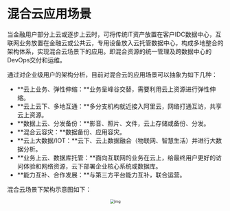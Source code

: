 # 混合云应用场景

当金融用户部分上云或逐步上云时，可将传统IT资产放置在客户IDC数据中心，互联网业务放置在金融云或公共云，专用设备放入云托管数据中心，构成多地整合的架构体系，实现混合云场景下的应用。即混合资源的统一管理及跨数据中心的DevOps交付和运维。

通过对企业级用户的架构分析，目前对混合云的应用场景可以抽象为如下几种：

- **云上业务、弹性伸缩：**业务呈峰谷交替，需要利用云上资源进行弹性伸缩。
- **云上云下、多地互通：**多分支机构就近接入阿里云，网络打通互访，共享云上资源。
- **数据上云、分发备份：**影音、照片、文件，云上存储或备份、分发。
- **混合云容灾：**数据备份、应用容灾。
- **云上大数据/IOT：**云下、云上数据融合（物联网、智慧生活）并进行大数据分析。
- **业务上云、数据库托管：**面向互联网的业务在云上，给最终用户更好的访问体验和网络资源，云下部署企业核心系统或数据库。
- **能力互补、合作发展：**与第三方平台能力互补，联合运营。

混合云场景下架构示意图如下：


<div align="center"><img src="http://help-static-aliyun-doc.aliyuncs.com/assets/img/15916/15481782157186_zh-CN.png" alt="img" style="zoom:60%;" /></div>
